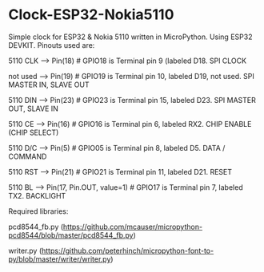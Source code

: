 # Clock-ESP32-Nokia5110
Simple clock for ESP32 &amp; Nokia 5110 written in MicroPython.  Using ESP32 DEVKIT.  Pinouts used are:

5110 CLK --> Pin(18)   # GPIO18 is Terminal pin 9 (labeled D18.  SPI CLOCK

not used --> Pin(19)  # GPIO19 is Terminal pin 10, labeled D19, not used. SPI MASTER IN, SLAVE OUT

5110 DIN --> Pin(23)  # GPIO23 is Terminal pin 15, labeled D23.  SPI MASTER OUT, SLAVE IN

5110 CE --> Pin(16)    # GPIO16 is Terminal pin 6, labeled RX2.  CHIP ENABLE (CHIP SELECT)

5110 D/C --> Pin(5)     # GPIO05 is Terminal pin 8, labeled D5.  DATA / COMMAND

5110 RST --> Pin(21)   # GPIO21 is Terminal pin 11, labeled D21.  RESET

5110 BL --> Pin(17, Pin.OUT, value=1)  # GPIO17 is Terminal pin 7, labeled TX2.  BACKLIGHT

Required libraries:

pcd8544_fb.py (https://github.com/mcauser/micropython-pcd8544/blob/master/pcd8544_fb.py)

writer.py (https://github.com/peterhinch/micropython-font-to-py/blob/master/writer/writer.py)
